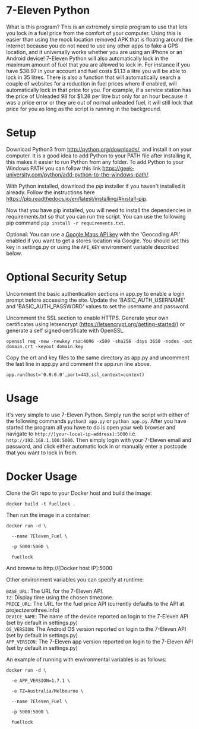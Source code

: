 

# 7-Eleven Python
What is this program? This is an extremely simple program to use that lets you lock in a fuel price from the comfort of your computer. Using this is easier than using the mock location removed APK that is floating around the internet because you do not need to use any other apps to fake a GPS location, and it universally works whether you are using an iPhone or an Android device! 7-Eleven Python will also automatically lock in the maximum amount of fuel that you are allowed to lock in. For instance if you have $38.97 in your account and fuel costs $1.13 a litre you will be able to lock in 35 litres.
There is also a function that will automatically search a couple of websites for a reduction in fuel prices where if enabled, will automatically lock in that price for you. For example, if a service station has the price of Unleaded 98 for $1.28 per litre but only for an hour because it was a price error or they are out of normal unleaded fuel, it will still lock that price for you as long as the script is running in the background.


# Setup
Download Python3 from http://python.org/downloads/, and install it on your computer. It is a good idea to add Python to your PATH file after installing it, this makes it easier to run Python from any folder. To add Python to your Windows PATH you can follow this link https://geek-university.com/python/add-python-to-the-windows-path/.

With Python installed, download the *pip* installer if you haven't installed it already. Follow the instructions here https://pip.readthedocs.io/en/latest/installing/#install-pip.

Now that you have pip installed, you will need to install the dependencies in requirements.txt so that you can run the script. You can use the following pip command `pip install -r requirements.txt`.

Optional: You can use a [Google Maps API key](https://developers.google.com/maps/documentation/embed/get-api-key) with the 'Geocoding API' enabled if you want to get a stores location via Google. You should set this key in settings.py or using the `API_KEY` environment variable described below.

# Optional Security Setup

Uncomment the basic authentication sections in app.py to enable a login prompt before accessing the site. Update the 'BASIC_AUTH_USERNAME' and 'BASIC_AUTH_PASSWORD' values to set the username and password.

Uncomment the SSL section to enable HTTPS. Generate your own certificates using letsencrypt (https://letsencrypt.org/getting-started/) or generate a self signed certificate with OpenSSL.

`openssl req -new -newkey rsa:4096 -x509 -sha256 -days 3650 -nodes -out domain.crt -keyout domain.key`

Copy the crt and key files to the same directory as app.py and uncomment the last line in app.py and comment the app.run line above.

`app.run(host='0.0.0.0',port=443,ssl_context=context)`

# Usage
It's very simple to use  7-Eleven Python. Simply run the script with either of the following commands `python3 app.py` or  `python app.py`. After you have started the program all you have to do is open your web browser and navigate to `http://[your-local-ip-address]:5000` i.e. `http://192.168.1.100:5000`. Then simply login with your 7-Eleven email and password, and click either automatic lock in or manually enter a postcode that you want to lock in from.

# Docker Usage
Clone the Git repo to your Docker host and build the image:

`docker build -t fuellock .`

Then run the image in a container:

<pre><code>docker run -d \<br />
  --name 7Eleven_Fuel \<br />
  -p 5000:5000 \<br />
  fuellock<br /></code></pre>

And browse to http://[Docker host IP]:5000

Other environment variables you can specify at runtime:

`BASE_URL`: The URL for the 7-Eleven API.<br />
`TZ`: Display time using the chosen timezone.<br />
`PRICE_URL`: The URL for the fuel price API (currently defaults to the API at projectzerothree.info)<br />
`DEVICE_NAME`: The name of the device reported on login to the 7-Eleven API (set by default in settings.py)<br />
`OS_VERSION`: The Android OS version reported on login to the 7-Eleven API (set by default in settings.py)<br />
`APP_VERSION`: The 7-Eleven app version reported on login to the 7-Eleven API (set by default in settings.py)

An example of running with environmental variables is as follows:

<pre><code>docker run -d \<br />
  -e APP_VERSION=1.7.1 \<br />
  -e TZ=Australia/Melbourne \<br />
  --name 7Eleven_Fuel \<br />
  -p 5000:5000 \<br />
  fuellock<br /></code></pre>
